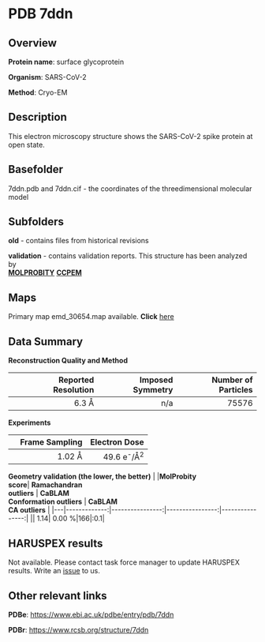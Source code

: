 # PDB 7ddn

## Overview

**Protein name**: surface glycoprotein

**Organism**: SARS-CoV-2

**Method**: Cryo-EM

## Description

This electron microscopy structure shows the SARS-CoV-2 spike protein at open state.

## Basefolder

7ddn.pdb and 7ddn.cif - the coordinates of the threedimensional molecular model

## Subfolders



**old** - contains files from historical revisions

**validation** - contains validation reports. This structure has been analyzed by <br>  [**MOLPROBITY**](https://github.com/thorn-lab/coronavirus_structural_task_force/tree/master/pdb/surface_glycoprotein/SARS-CoV-2/7ddn/validation/molprobity)   [**CCPEM**](https://github.com/thorn-lab/coronavirus_structural_task_force/tree/master/pdb/surface_glycoprotein/SARS-CoV-2/7ddn/validation/ccpem-validation) 



## Maps

Primary map emd_30654.map available. **Click** [here](http://ftp.wwpdb.org/pub/emdb/structures/EMD-30654/map/) 

## Data Summary
**Reconstruction Quality and Method**

|   | Reported Resolution | Imposed Symmetry | Number of Particles |
|---|-------------:|----------------:|--------------:|
|   |6.3 Å|n/a|75576|

**Experiments**

|   | Frame Sampling | Electron Dose |
|---|-------------:|----------------:|
|   |1.02 Å|49.6 e<sup>-</sup>/Å<sup>2</sup>|

**Geometry validation (the lower, the better)**
|   |**MolProbity<br>score**| **Ramachandran<br>outliers** | **CaBLAM<br>Conformation outliers** | **CaBLAM<br>CA outliers** |
|---|-------------:|----------------:|----------------:|----------------:|
||  1.14|  0.00 %|166|:0.1|

## HARUSPEX results

Not available. Please contact task force manager to update HARUSPEX results. Write an [issue](https://github.com/thorn-lab/coronavirus_structural_task_force/issues) to us.

## Other relevant links 
**PDBe**:  https://www.ebi.ac.uk/pdbe/entry/pdb/7ddn
 
**PDBr**: https://www.rcsb.org/structure/7ddn 

